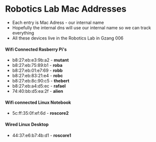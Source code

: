 # Robotics Lab Mac Addresses
* Each entry is Mac Adress - our internal name
* Hopefully the internal dns will use our internal name so we can track everything
* All these devices live in the Robotics Lab in Gzang 006

#### Wifi Connected Rasberry Pi's

* b8:27:eb:e3:9b:a2 - **mutant**
* b8:27:eb:75:89:b1 - **roba**
* b8:27:eb:01:e7:69 - **robb**
* b8:27:eb:83:21:e4 - **robc**
* b8:27:eb:8c:90:c5 - **thebert**
* b8:27:eb:a4:d5:ec - **rafael**
* 74:40:bb:d5:ea:2f - **alien**

#### Wifi connected Linux Notebook
* 5c:ff:35:0f:ef:6d - **roscore2**

#### Wired Linux Desktop
* 44:37:e6:b7:4b:d1 - **roscore1**

